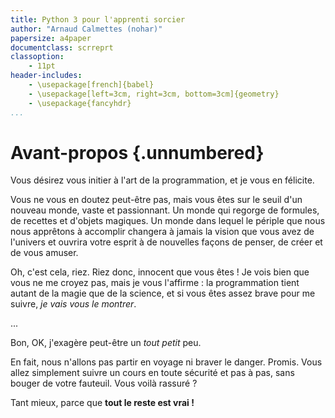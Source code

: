 ```yaml
---
title: Python 3 pour l'apprenti sorcier
author: "Arnaud Calmettes (nohar)"
papersize: a4paper
documentclass: scrreprt
classoption:
    - 11pt
header-includes:
    - \usepackage[french]{babel}
    - \usepackage[left=3cm, right=3cm, bottom=3cm]{geometry}
    - \usepackage{fancyhdr}
...
```


# Avant-propos {.unnumbered}

Vous désirez vous initier à l'art de la programmation, et je vous en félicite.

Vous ne vous en doutez peut-être pas, mais vous êtes sur le seuil d'un nouveau
monde, vaste et passionnant. Un monde qui regorge de formules, de recettes et
d'objets magiques. Un monde dans lequel le périple que nous nous apprêtons à
accomplir changera à jamais la vision que vous avez de l'univers et ouvrira
votre esprit à de nouvelles façons de penser, de créer et de vous amuser.

Oh, c'est cela, riez. Riez donc, innocent que vous êtes ! Je vois bien que vous
ne me croyez pas, mais je vous l'affirme : la programmation tient autant de la
magie que de la science, et si vous êtes assez brave pour me suivre, *je vais
vous le montrer*.

...

Bon, OK, j'exagère peut-être un *tout petit* peu.

En fait, nous n'allons pas partir en voyage ni braver le danger. Promis. Vous
allez simplement suivre un cours en toute sécurité et pas à pas, sans bouger de
votre fauteuil. Vous voilà rassuré ?

Tant mieux, parce que **tout le reste est vrai !**
